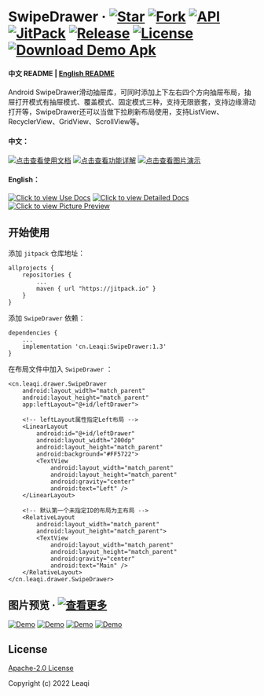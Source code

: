 # SwipeDrawer  &middot; [![Star](https://img.shields.io/github/stars/Leaqi/SwipeDrawer?color=fb6698&label=Star "Star")](https://github.com/Leaqi/SwipeDrawer/stargazers "Star") [![Fork](https://img.shields.io/github/forks/Leaqi/SwipeDrawer?color=2196f3&label=Fork "Fork")](https://github.com/Leaqi/SwipeDrawer/network/members "Fork") [![API](https://img.shields.io/badge/API-14%2B-04d8bb "API")](https://github.com/Leaqi/SwipeDrawer/ "API") [![JitPack](https://jitpack.io/v/Leaqi/SwipeDrawer.svg "JitPack")](https://jitpack.io/#cn.Leaqi/SwipeDrawer "JitPack") [![Release](https://img.shields.io/github/v/release/Leaqi/SwipeDrawer?label=Release&color=06da47 "Release")](https://github.com/Leaqi/SwipeDrawer/releases "Release") [![License](https://img.shields.io/badge/License-Apache--2.0-e0b003 "License")](https://github.com/Leaqi/SwipeDrawer/blob/main/LICENSE "License") [![Download Demo Apk](https://img.shields.io/badge/Download-Demo%20Apk-45c703 "Download Demo Apk")](https://github.com/Leaqi/SwipeDrawer/releases/download/1.3/demo.apk "Download Demo Apk")
#### 中文 README | [English README](https://github.com/Leaqi/SwipeDrawer/blob/main/README_en.md "English README")
Android SwipeDrawer滑动抽屉库，可同时添加上下左右四个方向抽屉布局，抽屉打开模式有抽屉模式、覆盖模式、固定模式三种，支持无限嵌套，支持边缘滑动打开等，SwipeDrawer还可以当做下拉刷新布局使用，支持ListView、RecyclerView、GridView、ScrollView等。
#### 中文：
[![点击查看使用文档](https://img.shields.io/badge/SwipeDrawer-%E4%BD%BF%E7%94%A8%E6%96%87%E6%A1%A3-blue "点击查看使用文档")](https://Leaqi.github.io/SwipeDrawer/ "点击查看使用文档") [![点击查看功能详解](https://img.shields.io/badge/SwipeDrawer-%E5%8A%9F%E8%83%BD%E8%AF%A6%E8%A7%A3-orange "点击查看功能详解")](https://Leaqi.github.io/SwipeDrawer/code.html "点击查看功能详解") [![点击查看图片演示](https://img.shields.io/badge/SwipeDrawer-%E5%9B%BE%E7%89%87%E6%BC%94%E7%A4%BA-green "点击查看图片演示")](https://Leaqi.github.io/SwipeDrawer/pics.html "点击查看图片演示")

#### English：
[![Click to view Use Docs](https://img.shields.io/badge/SwipeDrawer-Use%20Docs-blue "Click to view Use Docs")](https://Leaqi.github.io/SwipeDrawer_en/ "Click to view Use Docs") [![Click to view Detailed Docs](https://img.shields.io/badge/SwipeDrawer-Detailed%20Docs-orange "Click to view Detailed Docs")](https://Leaqi.github.io/SwipeDrawer_en/code.html "Click to view Detailed Docs") [![Click to view Picture Preview](https://img.shields.io/badge/SwipeDrawer-Picture%20Preview-green "Click to view Picture Preview")](https://Leaqi.github.io/SwipeDrawer_en/pics.html "Click to view Picture Preview")

## 开始使用
添加 `jitpack` 仓库地址：

    allprojects {
        repositories {
            ...
            maven { url "https://jitpack.io" }
        }
    }
	
添加 `SwipeDrawer` 依赖：

    dependencies {
        ...
        implementation 'cn.Leaqi:SwipeDrawer:1.3'
    }

在布局文件中加入 `SwipeDrawer` ：

    <cn.leaqi.drawer.SwipeDrawer
        android:layout_width="match_parent"
        android:layout_height="match_parent"
        app:leftLayout="@+id/leftDrawer">
    
        <!-- leftLayout属性指定Left布局 -->
        <LinearLayout
            android:id="@+id/leftDrawer"
            android:layout_width="200dp"
            android:layout_height="match_parent"
            android:background="#FF5722">
            <TextView
                android:layout_width="match_parent"
                android:layout_height="match_parent"
                android:gravity="center"
                android:text="Left" />
        </LinearLayout>
    
        <!-- 默认第一个未指定ID的布局为主布局 -->
        <RelativeLayout
            android:layout_width="match_parent"
            android:layout_height="match_parent">
            <TextView
                android:layout_width="match_parent"
                android:layout_height="match_parent"
                android:gravity="center"
                android:text="Main" />
        </RelativeLayout>
    </cn.leaqi.drawer.SwipeDrawer>

## 图片预览 &middot; [![查看更多](https://img.shields.io/badge/More-%E6%9F%A5%E7%9C%8B%E6%9B%B4%E5%A4%9A-blue "查看更多")](https://Leaqi.github.io/SwipeDrawer/pics.html "查看更多")
[![Demo](https://p.ssl.qhimg.com/t0127d8ad395f6aff6f.jpg "Demo")](https://Leaqi.github.io/SwipeDrawer/pics.html "Demo") [![Demo](https://p.ssl.qhimg.com/t017c6a31eaa1242d0a.jpg "Demo")](https://Leaqi.github.io/SwipeDrawer/pics.html "Demo") [![Demo](https://p.ssl.qhimg.com/t0131cdd3e8c2ca7d41.jpg "Demo")](https://Leaqi.github.io/SwipeDrawer/pics.html "Demo") [![Demo](https://p.ssl.qhimg.com/t019aa5b68b427443c9.jpg "Demo")](https://Leaqi.github.io/SwipeDrawer/pics.html "Demo")

## License
[Apache-2.0 License](https://github.com/Leaqi/SwipeDrawer/blob/main/LICENSE "Apache-2.0 License")

Copyright (c) 2022 Leaqi